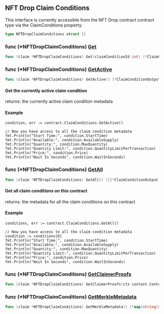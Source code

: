 
## NFT Drop Claim Conditions

This interface is currently accessible from the NFT Drop contract contract type via the ClaimConditions property\.

```go
type NFTDropClaimConditions struct {}
```

### func \(\*NFTDropClaimConditions\) [Get](<https://github.com/thirdweb-dev/go-sdk/blob/main/thirdweb/nft_drop_claim_conditions.go#L83>)

```go
func (claim *NFTDropClaimConditions) Get(claimConditionId int) (*ClaimConditionOutput, error)
```

### func \(\*NFTDropClaimConditions\) [GetActive](<https://github.com/thirdweb-dev/go-sdk/blob/main/thirdweb/nft_drop_claim_conditions.go#L52>)

```go
func (claim *NFTDropClaimConditions) GetActive() (*ClaimConditionOutput, error)
```

#### Get the currently active claim condition

returns: the currently active claim condition metadata

#### Example

```
condition, err := contract.ClaimConditions.GetActive()

// Now you have access to all the claim condition metadata
fmt.Println("Start Time:", condition.StartTime)
fmt.Println("Available:", condition.AvailableSupply)
fmt.Println("Quantity:", condition.MaxQuantity)
fmt.Println("Quantity Limit:", condition.QuantityLimitPerTransaction)
fmt.Println("Price:", condition.Price)
fmt.Println("Wait In Seconds", condition.WaitInSeconds)
```

### func \(\*NFTDropClaimConditions\) [GetAll](<https://github.com/thirdweb-dev/go-sdk/blob/main/thirdweb/nft_drop_claim_conditions.go#L125>)

```go
func (claim *NFTDropClaimConditions) GetAll() ([]*ClaimConditionOutput, error)
```

#### Get all claim conditions on this contract

returns: the metadata for all the claim conditions on this contract

#### Example

```
conditions, err := contract.ClaimConditions.GetAll()

// Now you have access to all the claim condition metadata
condition := conditions[0]
fmt.Println("Start Time:", condition.StartTime)
fmt.Println("Available:", condition.AvailableSupply)
fmt.Println("Quantity:", condition.MaxQuantity)
fmt.Println("Quantity Limit:", condition.QuantityLimitPerTransaction)
fmt.Println("Price:", condition.Price)
fmt.Println("Wait In Seconds", condition.WaitInSeconds)
```

### func \(\*NFTDropClaimConditions\) [GetClaimerProofs](<https://github.com/thirdweb-dev/go-sdk/blob/main/thirdweb/nft_drop_claim_conditions.go#L185-L189>)

```go
func (claim *NFTDropClaimConditions) GetClaimerProofs(ctx context.Context, claimerAddress string, claimConditionId int) (*SnapshotEntryWithProof, error)
```

### func \(\*NFTDropClaimConditions\) [GetMerkleMetadata](<https://github.com/thirdweb-dev/go-sdk/blob/main/thirdweb/nft_drop_claim_conditions.go#L164>)

```go
func (claim *NFTDropClaimConditions) GetMerkleMetadata() (*map[string]string, error)
```
